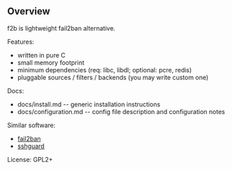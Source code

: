 Overview
--------

f2b is lightweight fail2ban alternative.

Features:

* written in pure C
* small memory footprint
* minimum dependencies (req: libc, libdl; optional: pcre, redis)
* pluggable sources / filters / backends (you may write custom one)

Docs:

* docs/install.md -- generic installation instructions
* docs/configuration.md -- config file description and configuration notes

Similar software:

* [fail2ban](http://www.fail2ban.org)
* [sshguard](http://sshguard.sourceforge.net)

License: GPL2+
